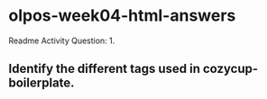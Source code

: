 # olpos-week04-html-answers
Readme Activity
Question: 1. 
## Identify the different tags used in cozycup-boilerplate.
